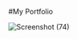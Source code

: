 #My Portfolio

![Screenshot (74)](https://github.com/user-attachments/assets/8e1baa9d-8435-4351-b956-321c8fea4c93)
